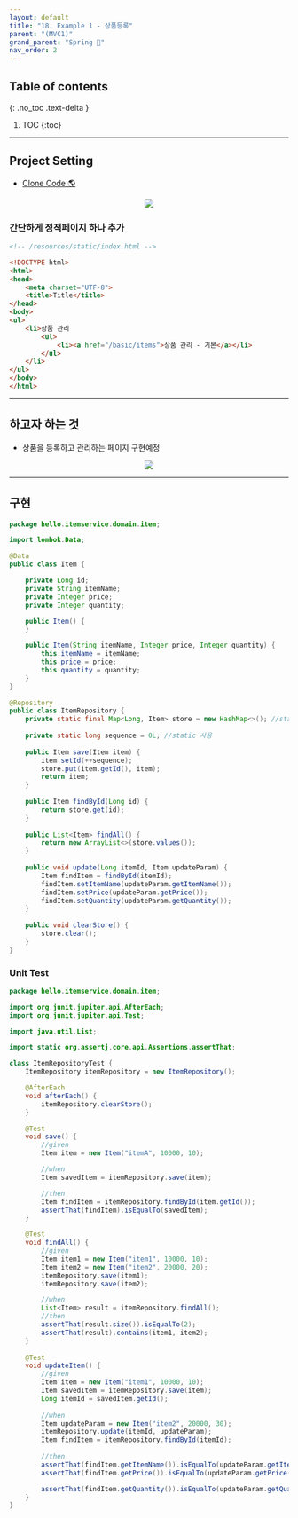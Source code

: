 ```yaml
---
layout: default
title: "18. Example 1 - 상품등록"
parent: "(MVC1)"
grand_parent: "Spring 🐍"
nav_order: 2
---
```


## Table of contents
{: .no_toc .text-delta }

1. TOC
{:toc}

---

## Project Setting

* [Clone Code 🌎](https://github.com/EasyCoding-7/spring-mvc-example/tree/1)

<p align="center">
  <img src="https://taehyungs-programming-blog.github.io/blog/assets/images/spring/mvc1/mvc1-18-1.png"/>
</p>

### 간단하게 정적페이지 하나 추가

```html
<!-- /resources/static/index.html -->

<!DOCTYPE html>
<html>
<head>
    <meta charset="UTF-8">
    <title>Title</title>
</head>
<body>
<ul>
    <li>상품 관리
        <ul>
            <li><a href="/basic/items">상품 관리 - 기본</a></li>
        </ul>
    </li>
</ul>
</body>
</html>
```

---

## 하고자 하는 것

* 상품을 등록하고 관리하는 페이지 구현예정

<p align="center">
  <img src="https://taehyungs-programming-blog.github.io/blog/assets/images/spring/mvc1/mvc1-18-2.png"/>
</p>

---

## 구현

```java
package hello.itemservice.domain.item;

import lombok.Data;

@Data
public class Item {

    private Long id;
    private String itemName;
    private Integer price;
    private Integer quantity;

    public Item() {
    }

    public Item(String itemName, Integer price, Integer quantity) {
        this.itemName = itemName;
        this.price = price;
        this.quantity = quantity;
    }
}
```

```java
@Repository
public class ItemRepository {
    private static final Map<Long, Item> store = new HashMap<>(); //static 사용
    
    private static long sequence = 0L; //static 사용
    
    public Item save(Item item) {
        item.setId(++sequence);
        store.put(item.getId(), item);
        return item;
    }
    
    public Item findById(Long id) {
        return store.get(id);
    }
    
    public List<Item> findAll() {
        return new ArrayList<>(store.values());
    }
    
    public void update(Long itemId, Item updateParam) {
        Item findItem = findById(itemId);
        findItem.setItemName(updateParam.getItemName());
        findItem.setPrice(updateParam.getPrice());
        findItem.setQuantity(updateParam.getQuantity());
    }
    
    public void clearStore() {
        store.clear();
    }
}
```

### Unit Test

```java
package hello.itemservice.domain.item;

import org.junit.jupiter.api.AfterEach;
import org.junit.jupiter.api.Test;

import java.util.List;

import static org.assertj.core.api.Assertions.assertThat;

class ItemRepositoryTest {
    ItemRepository itemRepository = new ItemRepository();

    @AfterEach
    void afterEach() {
        itemRepository.clearStore();
    }

    @Test
    void save() {
        //given
        Item item = new Item("itemA", 10000, 10);

        //when
        Item savedItem = itemRepository.save(item);

        //then
        Item findItem = itemRepository.findById(item.getId());
        assertThat(findItem).isEqualTo(savedItem);
    }

    @Test
    void findAll() {
        //given
        Item item1 = new Item("item1", 10000, 10);
        Item item2 = new Item("item2", 20000, 20);
        itemRepository.save(item1);
        itemRepository.save(item2);

        //when
        List<Item> result = itemRepository.findAll();
        //then
        assertThat(result.size()).isEqualTo(2);
        assertThat(result).contains(item1, item2);
    }
    
    @Test
    void updateItem() {
        //given
        Item item = new Item("item1", 10000, 10);
        Item savedItem = itemRepository.save(item);
        Long itemId = savedItem.getId();
        
        //when
        Item updateParam = new Item("item2", 20000, 30);
        itemRepository.update(itemId, updateParam);
        Item findItem = itemRepository.findById(itemId);
        
        //then
        assertThat(findItem.getItemName()).isEqualTo(updateParam.getItemName());
        assertThat(findItem.getPrice()).isEqualTo(updateParam.getPrice());

        assertThat(findItem.getQuantity()).isEqualTo(updateParam.getQuantity());
    }
}
```

